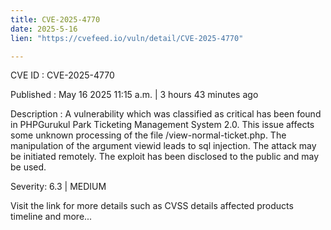 ```yaml
---
title: CVE-2025-4770
date: 2025-5-16
lien: "https://cvefeed.io/vuln/detail/CVE-2025-4770"

---
```


CVE ID : CVE-2025-4770

Published :  May 16
2025
11:15 a.m. | 3 hours
43 minutes ago

Description : A vulnerability
which was classified as critical
has been found in PHPGurukul Park Ticketing Management System 2.0. This issue affects some unknown processing of the file /view-normal-ticket.php. The manipulation of the argument viewid leads to sql injection. The attack may be initiated remotely. The exploit has been disclosed to the public and may be used.

Severity: 6.3 | MEDIUM

Visit the link for more details
such as CVSS details
affected products
timeline
and more...
